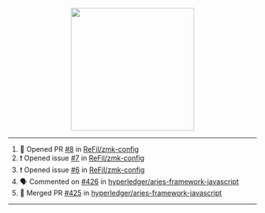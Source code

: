 <p align="center">
<img src="https://user-images.githubusercontent.com/61358536/126118557-75ac74a7-4655-4289-9a8d-e536322b7423.png" height="250" width="250"/>
</p>

---

<!--START_SECTION:activity-->
1. 💪 Opened PR [#8](https://github.com/ReFil/zmk-config/pull/8) in [ReFil/zmk-config](https://github.com/ReFil/zmk-config)
2. ❗️ Opened issue [#7](https://github.com/ReFil/zmk-config/issues/7) in [ReFil/zmk-config](https://github.com/ReFil/zmk-config)
3. ❗️ Opened issue [#6](https://github.com/ReFil/zmk-config/issues/6) in [ReFil/zmk-config](https://github.com/ReFil/zmk-config)
4. 🗣 Commented on [#426](https://github.com/hyperledger/aries-framework-javascript/issues/426) in [hyperledger/aries-framework-javascript](https://github.com/hyperledger/aries-framework-javascript)
5. 🎉 Merged PR [#425](https://github.com/hyperledger/aries-framework-javascript/pull/425) in [hyperledger/aries-framework-javascript](https://github.com/hyperledger/aries-framework-javascript)
<!--END_SECTION:activity-->

---
